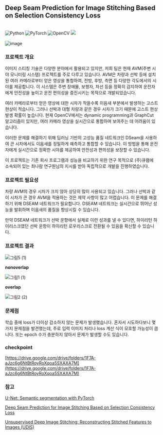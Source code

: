 ## Deep Seam Prediction for Image Stitching Based on Selection Consistency Loss
<br> ![Python](https://img.shields.io/badge/python-3670A0?style=for-the-badge&logo=python&logoColor=ffdd54) 
![PyTorch](https://img.shields.io/badge/PyTorch-%23EE4C2C.svg?style=for-the-badge&logo=PyTorch&logoColor=white)
![OpenCV](https://img.shields.io/badge/opencv-%23white.svg?style=for-the-badge&logo=opencv&logoColor=white) 
<img src="https://img.shields.io/badge/Anaconda-44A833?style=flat-square&logo=Anaconda&logoColor=white"/>
<br>
<br>
 ![image](https://github.com/YOOSUSANG/Deep-Seam-Prediction/assets/41133135/d049ca70-0faa-4077-b6d3-694dd66c98ba)
<br>
### 프로젝트 개요
이미지 스티칭 기술은 다양한 분야에서 활용되고 있지만, 저희 팀은 현재 AVM(주변 시야 모니터링 시스템) 프로젝트를 주로 다루고 있습니다. AVM은 차량과 선박 등에 설치된 여러 카메라로부터 얻은 영상을 통합하여, 전방, 후방, 측면 등 다양한 각도에서의 시야를 제공합니다. 이 시스템은 주변 장애물, 보행자, 차선 등을 정확히 감지하여 운전자에게 안전성을 높이고 운전 편의성을 증진시키는 목적으로 개발되었습니다.

여러 카메라로부터 얻은 영상에 대한 시차가 작을수록 이음새 부분에서 발생하는 고스트 현상이 적습니다. 그러나 선박과 대형 차량과 같은 경우 시차가 크기 때문에 고스트 현상 발생 확률이 높습니다. 현재 OpenCV에서는 dynamic programming과 GraphCut 알고리즘이 있지만, 여러 카메라 영상을 실시간으로 통합하여 보여주는 데 어려움이 있습니다.

이러한 문제를 해결하기 위해 딥러닝 기반의 고성능 품질 네트워크인 DSeam을 사용하여 큰 시차에서도 이음새를 정밀하게 예측하고 통합할 수 있습니다. 이 방법을 통해 운전자에게 실시간으로 정확한 시야를 제공하여 안전성과 편의성을 보장할 수 있습니다.

이 프로젝트는 기존 회사 프로그램과 성능을 비교하기 위한 연구 목적으로 (주)큐램에 소속되어 있는 최나람 연구원님의 지시를 받아 독립적으로 개발을 진행하였습니다.

### 프로젝트 필요성
차량 AVM의 경우 시차가 크지 않아 상당히 많이 사용되고 있습니다. 그러나 선박과 같이 시차가 큰 경우 AVM을 적용하는 것은 제약 사항이 많고 어렵습니다. 이 문제를 해결하기 위해 DSEAM 네트워크가 필요합니다. DSEAM 네트워크는 실시간으로 뛰어난 성능을 발휘하며 이음새의 품질을 향상시킬 수 있습니다.

만약 DSEAM 네트워크가 선박 운항에서 실제로 이런 성과를 낼 수 있다면, 하이리턴 하이리스크였던 선박 운항이 하이리턴 로우리스크로 전환될 수 있음을 확신할 수 있습니다.

### 프로젝트 결과
![그림5 (1)](https://github.com/YOOSUSANG/Deep-Seam-Prediction/assets/41133135/d962c24d-17fb-4653-b0e5-7611a6c4e635)



**nonoverlap**

![그림1 (1)](https://github.com/YOOSUSANG/Deep-Seam-Prediction/assets/41133135/68b49960-7054-4200-ba28-ca647147ccf4)


**overlap**

![그림2 (2)](https://github.com/YOOSUSANG/Deep-Seam-Prediction/assets/41133135/2c91809d-0dd2-454b-87e9-8e9b22a2bc56)



### 문제점
학습 중에 loss가 더이상 감소하지 않는 문제가 발생했습니다. 혼자서 시도하다보니 몇 가지 문제점을 발견했는데, 주로 입력 이미지 처리나 loss 계산 식이 모호할 가능성이 큽니다. 또는 epoch 수가 충분하지 않아서 문제가 발생할 수도 있습니다.

### checkpoint
[https://drive.google.com/drive/folders/1F7A-aJzc6g6NtBtRoyRoXqoa5SXAXA7M](https://drive.google.com/drive/folders/1F7A-aJzc6g6NtBtRoyRoXqoa5SXAXA7M)

### 참고
[U-Net: Semantic segmentation with PyTorch](https://github.com/milesial/Pytorch-UNet)

[Deep Seam Prediction for Image Stitching Based on Selection Consistency Loss](https://arxiv.org/abs/2302.05027)


[Unsupervised Deep Image Stitching: Reconstructing Stitched Features to Images (UDIS)](https://github.com/nie-lang/UnsupervisedDeepImageStitching)

